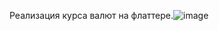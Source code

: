 Реализация курса валют на флаттере.![image](https://user-images.githubusercontent.com/36933133/206270168-5ea407eb-5141-41d3-85ca-bcd62fc9d97a.png)
